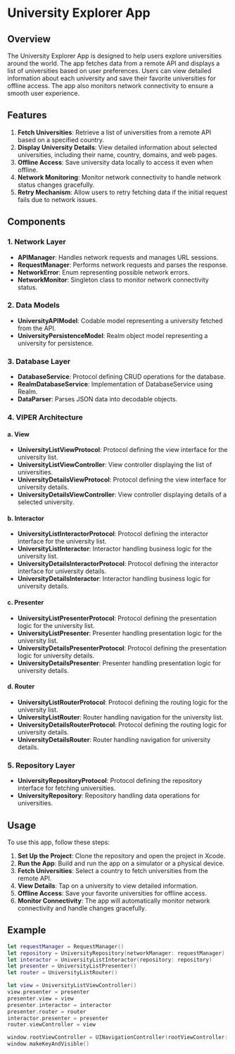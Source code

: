 # University Explorer App

## Overview

The University Explorer App is designed to help users explore universities around the world. The app fetches data from a remote API and displays a list of universities based on user preferences. Users can view detailed information about each university and save their favorite universities for offline access. The app also monitors network connectivity to ensure a smooth user experience.

## Features

1. **Fetch Universities**: Retrieve a list of universities from a remote API based on a specified country.
2. **Display University Details**: View detailed information about selected universities, including their name, country, domains, and web pages.
3. **Offline Access**: Save university data locally to access it even when offline.
4. **Network Monitoring**: Monitor network connectivity to handle network status changes gracefully.
5. **Retry Mechanism**: Allow users to retry fetching data if the initial request fails due to network issues.

## Components

### 1. Network Layer

- **APIManager**: Handles network requests and manages URL sessions.
- **RequestManager**: Performs network requests and parses the response.
- **NetworkError**: Enum representing possible network errors.
- **NetworkMonitor**: Singleton class to monitor network connectivity status.

### 2. Data Models

- **UniversityAPIModel**: Codable model representing a university fetched from the API.
- **UniversityPersistenceModel**: Realm object model representing a university for persistence.

### 3. Database Layer

- **DatabaseService**: Protocol defining CRUD operations for the database.
- **RealmDatabaseService**: Implementation of DatabaseService using Realm.
- **DataParser**: Parses JSON data into decodable objects.

### 4. VIPER Architecture

#### a. View

- **UniversityListViewProtocol**: Protocol defining the view interface for the university list.
- **UniversityListViewController**: View controller displaying the list of universities.
- **UniversityDetailsViewProtocol**: Protocol defining the view interface for university details.
- **UniversityDetailsViewController**: View controller displaying details of a selected university.

#### b. Interactor

- **UniversityListInteractorProtocol**: Protocol defining the interactor interface for the university list.
- **UniversityListInteractor**: Interactor handling business logic for the university list.
- **UniversityDetailsInteractorProtocol**: Protocol defining the interactor interface for university details.
- **UniversityDetailsInteractor**: Interactor handling business logic for university details.

#### c. Presenter

- **UniversityListPresenterProtocol**: Protocol defining the presentation logic for the university list.
- **UniversityListPresenter**: Presenter handling presentation logic for the university list.
- **UniversityDetailsPresenterProtocol**: Protocol defining the presentation logic for university details.
- **UniversityDetailsPresenter**: Presenter handling presentation logic for university details.

#### d. Router

- **UniversityListRouterProtocol**: Protocol defining the routing logic for the university list.
- **UniversityListRouter**: Router handling navigation for the university list.
- **UniversityDetailsRouterProtocol**: Protocol defining the routing logic for university details.
- **UniversityDetailsRouter**: Router handling navigation for university details.

### 5. Repository Layer

- **UniversityRepositoryProtocol**: Protocol defining the repository interface for fetching universities.
- **UniversityRepository**: Repository handling data operations for universities.

## Usage

To use this app, follow these steps:

1. **Set Up the Project**: Clone the repository and open the project in Xcode.
2. **Run the App**: Build and run the app on a simulator or a physical device.
3. **Fetch Universities**: Select a country to fetch universities from the remote API.
4. **View Details**: Tap on a university to view detailed information.
5. **Offline Access**: Save your favorite universities for offline access.
6. **Monitor Connectivity**: The app will automatically monitor network connectivity and handle changes gracefully.

## Example

```swift
let requestManager = RequestManager()
let repository = UniversityRepository(networkManager: requestManager)
let interactor = UniversityListInteractor(repository: repository)
let presenter = UniversityListPresenter()
let router = UniversityListRouter()

let view = UniversityListViewController()
view.presenter = presenter
presenter.view = view
presenter.interactor = interactor
presenter.router = router
interactor.presenter = presenter
router.viewController = view

window.rootViewController = UINavigationController(rootViewController: view)
window.makeKeyAndVisible()
